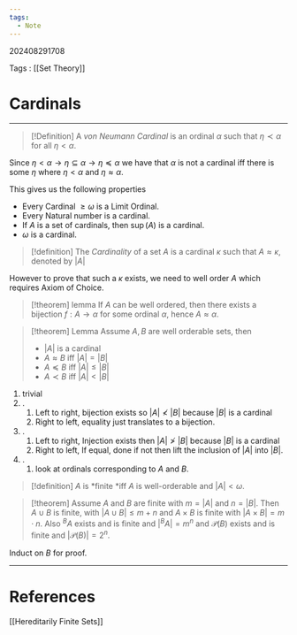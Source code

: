 ```yaml
---
tags:
  - Note
---
```

202408291708

Tags : [[Set Theory]]
# Cardinals
---
>[!Definition]
>A *von Neumann Cardinal* is an ordinal $\alpha$ such that $\eta \prec \alpha$ for all $\eta < \alpha$.

Since $\eta < \alpha \to \eta \subseteq \alpha \to \eta \preceq \alpha$ we have that $\alpha$ is not a cardinal iff there is some $\eta$ where $\eta < \alpha$ and $\eta \approx \alpha$. 

This gives us the following properties
- Every Cardinal $\ge \omega$ is a Limit Ordinal.
- Every Natural number is a cardinal.
- If $A$ is a set of cardinals, then $\sup(A)$ is a cardinal.
- $\omega$ is a cardinal.

>[!definition]
>The *Cardinality* of a set $A$ is a cardinal $\kappa$ such that $A \approx \kappa$, denoted by $|A|$

However to prove that such a $\kappa$ exists, we need to well order $A$ which requires Axiom of Choice.

>[!theorem] lemma
>If $A$ can be well ordered, then there exists a bijection $f: A \to \alpha$ for some ordinal $\alpha$, hence $A \approx \alpha$.

>[!theorem] Lemma
>Assume $A, B$ are well orderable sets, then 
>- $|A|$ is a cardinal
>- $A\approx B$ iff $|A| = |B|$
>- $A\preceq  B$ iff $|A| \le |B|$
>- $A\prec B$ iff $|A| < |B|$

1. trivial
2. .
	1. Left to right, bijection exists so $|A| \not< |B|$ because $|B|$ is a cardinal
	2. Right to left, equality just translates to a bijection.
3. .  
	1. Left to right, Injection exists then $|A| \not > |B|$ because $|B|$ is a cardinal
	2. Right to left, If equal, done if not then lift the inclusion of $|A|$ into $|B|$.
4. . 
	1. look at ordinals corresponding to $A$ and $B$.

>[!definition] 
>$A$ is *finite *iff $A$ is well-orderable and $|A| < \omega$.

>[!theorem] 
>Assume $A$ and $B$ are finite with $m = |A|$ and $n=|B|$. Then $A\cup B$ is finite, with $|A\cup B| \leq m+n$  and $A\times B$ is finite with $|A\times B| = m \cdot n$. Also $\text{}^BA$ exists and is finite and $|\text{}^BA| = m^n$ and $\mathcal P(B)$ exists and is finite and $|\mathcal P(B)| = 2^n$.

Induct on $B$ for proof.

---
# References
[[Hereditarily Finite Sets]]